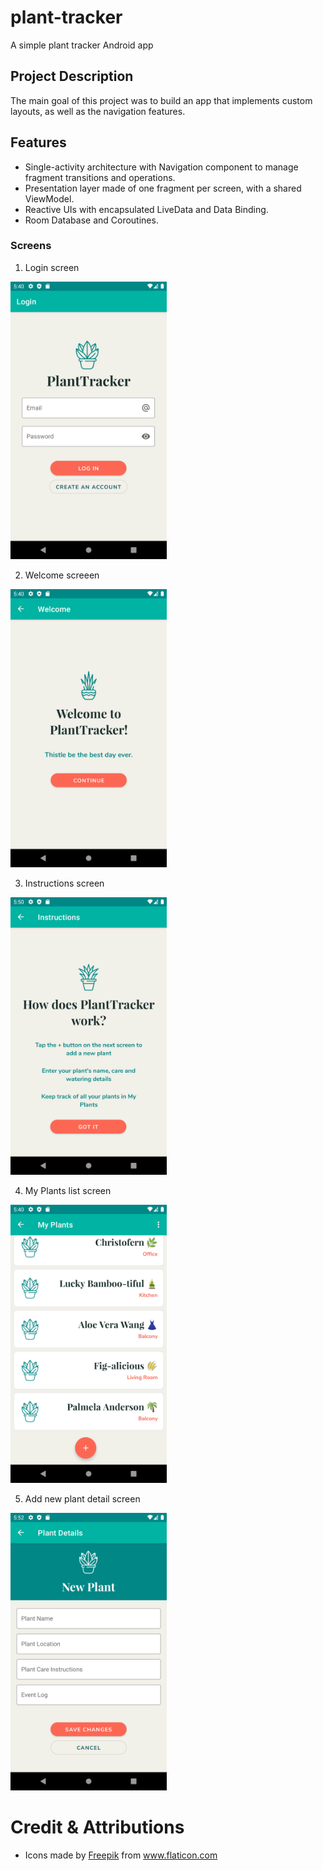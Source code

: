 # plant-tracker
A simple plant tracker Android app

## Project Description 
The main goal of this project was to build an app that implements custom layouts, as well as the navigation features. 

## Features 
- Single-activity architecture with Navigation component to manage fragment transitions and operations.
- Presentation layer made of one fragment per screen, with a shared ViewModel.
- Reactive UIs with encapsulated LiveData and Data Binding.
- Room Database and Coroutines.

### Screens
1. Login screen

[<img src="/screenshots/login.png" width="250"/>](/screenshots/login.png)
  
2. Welcome screeen

[<img src="/screenshots/welcome.png" width="250"/>](/screenshots/welcome.png)

3. Instructions screen

[<img src="/screenshots/instructions.png" width="250"/>](/screenshots/instructions.png)

4. My Plants list screen

[<img src="/screenshots/list.png" width="250"/>](/screenshots/list.png)

5. Add new plant detail screen

[<img src="/screenshots/detail.png" width="250"/>](/screenshots/detail.png)


# Credit & Attributions
- Icons made by <a href="https://www.flaticon.com/authors/freepik" title="Freepik">Freepik</a> from <a href="https://www.flaticon.com/" title="Flaticon"> www.flaticon.com</a>
